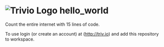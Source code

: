 ![Trivio Logo](http://www.triv.io/images/trivio_logo.png)
hello_world
===========

Count the entire internet with 15 lines of code.

To use login (or create an account) at (http://triv.io) and add this repository to workspace.